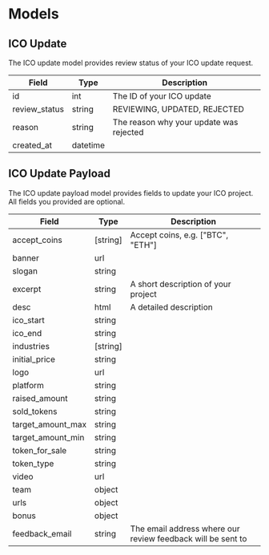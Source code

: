 # Models

## ICO Update

The ICO update model provides review status of your ICO update request.

Field | Type | Description
----- | ----- | -----
id | int | The ID of your ICO update
review_status | string | REVIEWING, UPDATED, REJECTED
reason | string | The reason why your update was rejected
created_at | datetime | 

## ICO Update Payload

The ICO update payload model provides fields to update your ICO project. All fields you provided are optional.

Field | Type | Description
----- | ----- | -----
accept_coins | [string] | Accept coins, e.g. ["BTC", "ETH"]
banner | url | 
slogan | string | 
excerpt | string | A short description of your project
desc | html | A detailed description
ico_start | string | 
ico_end | string | 
industries | [string] | 
initial_price | string | 
logo | url | 
platform | string | 
raised_amount | string | 
sold_tokens | string | 
target_amount_max | string | 
target_amount_min | string | 
token_for_sale | string | 
token_type | string | 
video | url | 
team | object | 
urls | object | 
bonus | object | 
feedback_email | string | The email address where our review feedback will be sent to
